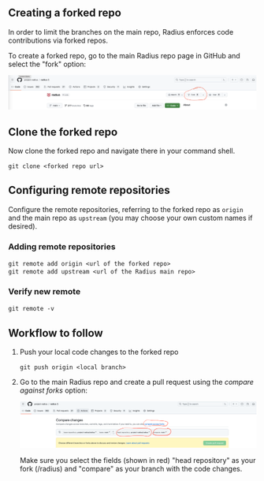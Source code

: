 ## Creating a forked repo

In order to limit the branches on the main repo, Radius enforces code contributions via forked repos.

To create a forked repo, go to the main Radius repo page in GitHub and select the "fork" option:

<img width="800px" src="fork.png" alt="Creating a fork of the main repo">

## Clone the forked repo

Now clone the forked repo and navigate there in your command shell.

```
git clone <forked repo url>
```

## Configuring remote repositories

Configure the remote repositories, referring to the forked repo as `origin` and the main repo as `upstream` (you may choose your own custom names if desired).

### Adding remote repositories

```
git remote add origin <url of the forked repo>
git remote add upstream <url of the Radius main repo>
```

### Verify new remote

```
git remote -v
```

## Workflow to follow
1. Push your local code changes to the forked repo
    ```
    git push origin <local branch>
    ```

2. Go to the main Radius repo and create a pull request using the _compare against forks_ option:

    <img width="800px" src="compare.png" alt="Creating a pull request across forks">

    Make sure you select the fields (shown in red) "head repository" as your fork (<username>/radius) and "compare" as your branch with the code changes.